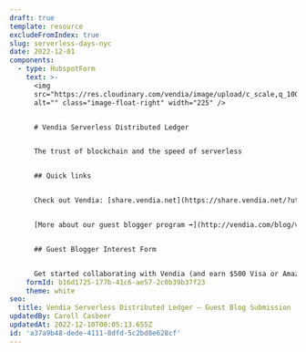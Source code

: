 ```yaml
---
draft: true
template: resource
excludeFromIndex: true
slug: serverless-days-nyc
date: 2022-12-01
components:
  - type: HubspotForm
    text: >-
      <img
      src="https://res.cloudinary.com/vendia/image/upload/c_scale,q_100,w_649/f_auto,q_90/v1669912408/ServerlessDaysVendia_obnlro.png"
      alt="" class="image-float-right" width="225" />


      # Vendia Serverless Distributed Ledger


      The trust of blockchain and the speed of serverless


      ## Quick links


      Check out Vendia: [share.vendia.net](https://share.vendia.net/?utm_source=event&utm_medium=serverlessdaysnyc&utm_campaign=)


      [More about our guest blogger program ➡️](http://vendia.com/blog/vendia-guest-contributor-program)


      ## Guest Blogger Interest Form


      Get started collaborating with Vendia (and earn $500 Visa or Amazon gift card)
    formId: b16d1725-177b-41c6-ae57-2c0b39b37f23
    theme: white
seo:
  title: Vendia Serverless Distributed Ledger – Guest Blog Submission
updatedBy: Caroll Casbeer
updatedAt: 2022-12-10T00:05:13.655Z
id: 'a37a9b48-dede-4111-8dfd-5c2bd8e628cf'
---
```

